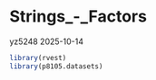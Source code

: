 Strings\_-\_Factors
================
yz5248
2025-10-14

``` r
library(rvest)
library(p8105.datasets)
```
